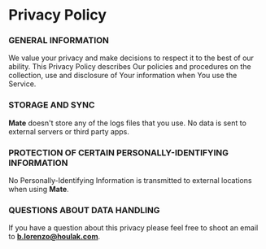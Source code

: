 # Privacy Policy 

### **GENERAL INFORMATION**

We value your privacy and make decisions to respect it to the best of our ability. This Privacy Policy describes Our policies and procedures on the collection, use and disclosure of Your information when You use the Service.

### **STORAGE AND SYNC**

**Mate** doesn't store any of the logs files that you use. No data is sent to external servers or third party apps.

### **PROTECTION OF CERTAIN PERSONALLY-IDENTIFYING INFORMATION**

No Personally-Identifying Information is transmitted to external locations when using **Mate**. 

### **QUESTIONS ABOUT DATA HANDLING**

If you have a question about this privacy please feel free to shoot an email to **b.lorenzo@houlak.com**.
